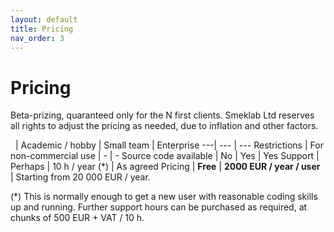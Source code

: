 ```yaml
---
layout: default
title: Pricing
nav_order: 3
---
```


# Pricing

Beta-prizing, quaranteed only for the N first clients. Smeklab Ltd reserves all rights to adjust the pricing as needed, due to inflation and other factors.

 &nbsp; | Academic / hobby | Small team | Enterprise
---| --- | ---
Restrictions | For non-commercial use | - | -
Source code available | No | Yes | Yes
Support | Perhaps | 10 h / year (*) | As agreed
Pricing | **Free** | **2000 EUR / year / user** | Starting from 20 000 EUR / year.

(*) This is normally enough to get a new user with reasonable coding skills up and running. Further support hours can be purchased as required, at chunks of 500 EUR + VAT / 10 h.


